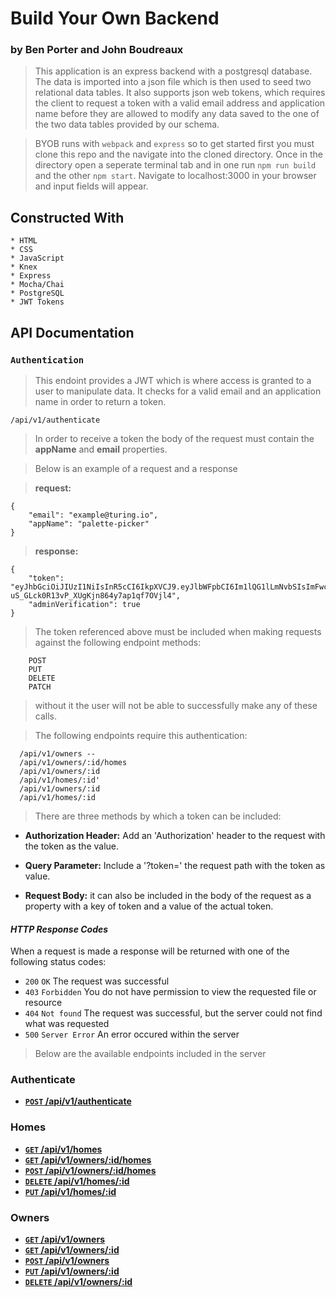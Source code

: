# Build Your Own Backend

### by Ben Porter and John Boudreaux

> This application is an express backend with a postgresql database. The data is imported into a json file
which is then used to seed two relational data tables. It also supports json web tokens, which requires the
client to request a token with a valid email address and application name before they are allowed to modify
any data saved to the one of the two data tables provided by our schema.

> BYOB runs with `webpack` and `express` so to get started first you must clone this repo and the navigate into the cloned directory. 
Once in the directory open a seperate terminal tab and in one run `npm run build` and the other `npm start`.
Navigate to localhost:3000 in your browser and input fields will appear.


## Constructed With

```
* HTML
* CSS
* JavaScript
* Knex
* Express
* Mocha/Chai
* PostgreSQL
* JWT Tokens
```

## API Documentation

### `Authentication`

> This endoint provides a JWT which is where access is granted to a user to manipulate data. It checks for a valid email and an
application name in order to return a token.

`/api/v1/authenticate`

> In order to receive a token the body of the request must contain the **appName** and **email** properties.


> Below is an example of a request and a response 


> **request:**
```
{
    "email": "example@turing.io",
    "appName": "palette-picker"
}
```

> **response:**
```
{
    "token": "eyJhbGciOiJIUzI1NiIsInR5cCI6IkpXVCJ9.eyJlbWFpbCI6Im1lQG1lLmNvbSIsImFwcE5hbWUiOiJhbHNrZCIsImFkbWluIjpmYWxzZSwiaWF0IjoxNTEzMzc1NjEzfQ.2_aaS4-uS_GLck0R13vP_XUgKjn864y7ap1qf7OVjl4",
    "adminVerification": true
}
```

> The token referenced above must be included when making requests against the following endpoint methods:

```
    POST
    PUT
    DELETE
    PATCH
```

> without it the user will not be able to successfully make any of these calls.

> The following endpoints require this authentication:

```
  /api/v1/owners --
  /api/v1/owners/:id/homes
  /api/v1/owners/:id
  /api/v1/homes/:id'
  /api/v1/owners/:id
  /api/v1/homes/:id
```

> There are three methods by which a token can be included:

- **Authorization Header:** Add an 'Authorization' header to the request with the token as the value.

- **Query Parameter:** Include a '?token=' the request path with the token as value.

- **Request Body:** it can also be included in the body of the request as a property with a key of token and a value of the actual token.


#### _HTTP Response Codes_
When a request is made a response will be returned with one of the following status codes:

* `200` `OK` The request was successful
* `403` `Forbidden` You do not have permission to view the requested file or resource
* `404` `Not found` The request was successful, but the server could not find what was requested
* `500` `Server Error` An error occured within the server 


> Below are the available endpoints included in the server

### Authenticate

- **[<code>POST</code> /api/v1/authenticate](docs/POST_authenticate.md)**

### Homes

- **[<code>GET</code> /api/v1/homes](docs/GET_homes.md)**
- **[<code>GET</code> /api/v1/owners/:id/homes](docs/GET_home_by_owner_id.md)**
- **[<code>POST</code> /api/v1/owners/:id/homes](docs/POST_home_to_owner.md)**
- **[<code>DELETE</code> /api/v1/homes/:id](docs/DELETE_home.md)**
- **[<code>PUT</code> /api/v1/homes/:id](docs/PUT_home_by_id.md)**

### Owners

- **[<code>GET</code> /api/v1/owners](docs/GET_owners.md)**
- **[<code>GET</code> /api/v1/owners/:id](docs/GET_owners_by_id.md)**
- **[<code>POST</code> /api/v1/owners](docs/POST_owners.md)**
- **[<code>PUT</code> /api/v1/owners/:id](docs/PUT_owners_id.md)**
- **[<code>DELETE</code> /api/v1/owners/:id](docs/DELETE_owner.md)**
